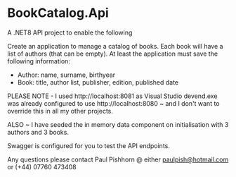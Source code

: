 # BookCatalog.Api

A .NET8 API project to enable the following 

Create an application to manage a catalog of books. Each book will have a list of authors (that can be empty). At least the application must save the following information:
* Author: name, surname, birthyear
* Book: title, author list, publisher, edition, published date

PLEASE NOTE - I used http://localhost:8081 as Visual Studio devend.exe was already configured to use http://localhost:8080 ~ and I don't want to override this in all my other projects. 

ALSO ~ I have seeded the in memory data component on initialisation with 3 authors and 3 books. 

Swagger is configured for you to test the API endpoints.

Any questions please contact Paul Pishhorn @ either paulpish@hotmail.com or (+44) 07760 473408 
